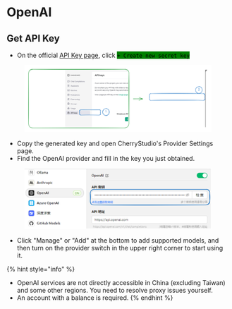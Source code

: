 # OpenAI

## Get API Key

* On the official [API Key page](https://platform.openai.com/api-keys), click <mark style="background-color:green;">`+ Create new secret key`</mark>

<figure><img src="../../.gitbook/assets/file.excalidraw (1).svg" alt=""><figcaption></figcaption></figure>

* Copy the generated key and open CherryStudio's Provider Settings page.
* Find the OpenAI provider and fill in the key you just obtained.

<figure><img src="../../.gitbook/assets/image (9).png" alt=""><figcaption></figcaption></figure>

* Click "Manage" or "Add" at the bottom to add supported models, and then turn on the provider switch in the upper right corner to start using it.

{% hint style="info" %}
- OpenAI services are not directly accessible in China (excluding Taiwan) and some other regions. You need to resolve proxy issues yourself.
- An account with a balance is required.
{% endhint %}
